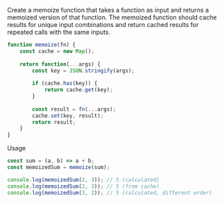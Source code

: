 Create a memoize function that takes a function as input and returns a memoized version of that function. The memoized function should cache results for unique input combinations and return cached results for repeated calls with the same inputs.

```javascript
function memoize(fn) {
    const cache = new Map();
    
    return function(...args) {
        const key = JSON.stringify(args);
        
        if (cache.has(key)) {
            return cache.get(key);
        }
        
        const result = fn(...args);
        cache.set(key, result);
        return result;
    }
}
```

Usage

```javascript
const sum = (a, b) => a + b;
const memoizedSum = memoize(sum);

console.log(memoizedSum(2, 3)); // 5 (calculated)
console.log(memoizedSum(2, 3)); // 5 (from cache)
console.log(memoizedSum(3, 2)); // 5 (calculated, different order)
```
